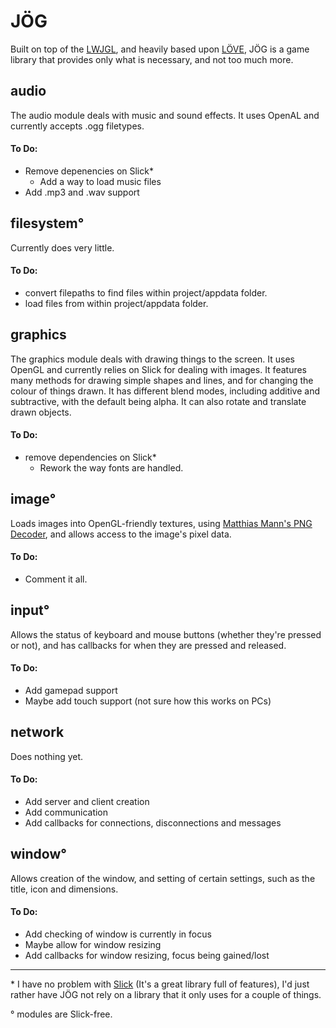# JÖG

Built on top of the [LWJGL](http://lwjgl.org/), and heavily based upon [LÖVE](https://love2d.org/), JÖG is a game library that provides only what is necessary, and not too much more.

## <a name="audio"></a> audio
The audio module deals with music and sound effects. It uses OpenAL and currently accepts .ogg filetypes.
#### To Do:
  - Remove depenencies on Slick*
    - Add a way to load music files
  - Add .mp3 and .wav support


## <a name="filesystem"></a> filesystem°
Currently does very little.
#### To Do:
  - convert filepaths to find files within project/appdata folder.
  - load files from within project/appdata folder.
 

## <a name="graphics"></a> graphics
The graphics module deals with drawing things to the screen. It uses OpenGL and currently relies on Slick for dealing with images. It features many methods for drawing simple shapes and lines, and for changing the colour of things drawn. It has different blend modes, including additive and subtractive, with the default being alpha. It can also rotate and translate drawn objects.
#### To Do:
  - remove dependencies on Slick*
    - Rework the way fonts are handled.


## <a name="image"></a> image°
Loads images into OpenGL-friendly textures, using [Matthias Mann's PNG Decoder](http://hg.l33tlabs.org/twl/file/tip/src/de/matthiasmann/twl/utils/PNGDecoder.java), and allows access to the image's pixel data.
#### To Do:
  - Comment it all.


## <a name="input"></a> input°
Allows the status of keyboard and mouse buttons (whether they're pressed or not), and has callbacks for when they are pressed and released.
#### To Do:
  - Add gamepad support
  - Maybe add touch support (not sure how this works on PCs)


## <a name="network"></a> network
Does nothing yet.
#### To Do:
  - Add server and client creation
  - Add communication
  - Add callbacks for connections, disconnections and messages


## <a name="window"></a> window°
Allows creation of the window, and setting of certain settings, such as the title, icon and dimensions.
#### To Do:
  - Add checking of window is currently in focus
  - Maybe allow for window resizing
  - Add callbacks for window resizing, focus being gained/lost


*****


\* I have no problem with [Slick](http://slick.ninjacave.com/) (It's a great library full of features), I'd just rather have JÖG not rely on a library that it only uses for a couple of things.

° modules are Slick-free.
